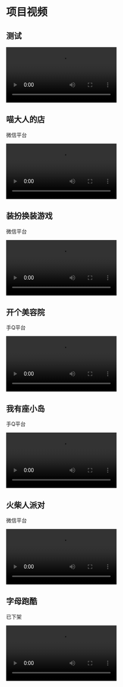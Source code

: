 # 项目视频

## 测试
<video
	controls
	controlslist="nodownload noplaybackrate"
	disablePictureInPicture="true"
	disableRemotePlayback="true"
    style="max-width:1344px;max-height:756px"
	src="https://spup.buzz/[SHANA]FurnishUp.mov"></video>

## 喵大人的店

微信平台

<video
	controls
	controlslist="nodownload noplaybackrate"
	disablePictureInPicture="true"
	disableRemotePlayback="true"
    style="max-width:1344px;max-height:756px"
	src="https://upos-sz-mirror08c.bilivideo.com/upgcxcode/69/71/1421327169/1421327169-1-192.mp4?e=ig8euxZM2rNcNbR17bdVhwdlhWRjhwdVhoNvNC8BqJIzNbfq9rVEuxTEnE8L5F6VnEsSTx0vkX8fqJeYTj_lta53NCM=&uipk=5&nbs=1&deadline=1706375240&gen=playurlv2&os=08cbv&oi=0&trid=da54c46111584b9ea7240f33341dc456T&mid=190347&platform=html5&upsig=00be512ddfc11aef515d73bdf5389296&uparams=e,uipk,nbs,deadline,gen,os,oi,trid,mid,platform&bvc=vod&nettype=0&bw=116267&orderid=0,1&buvid=&build=0&mobi_app=&f=T_0_0&logo=80000000"></video>

## 装扮换装游戏

微信平台

<video
	controls
	controlslist="nodownload noplaybackrate"
	disablePictureInPicture="true"
	disableRemotePlayback="true"
    style="max-width:1344px;max-height:756px"
	src="https://upos-sz-mirrorali.bilivideo.com/upgcxcode/21/68/1421326821/1421326821-1-192.mp4?e=ig8euxZM2rNcNbR3hbdVhwdlhW4ghwdVhoNvNC8BqJIzNbfq9rVEuxTEnE8L5F6VnEsSTx0vkX8fqJeYTj_lta53NCM=&uipk=5&nbs=1&deadline=1706375218&gen=playurlv2&os=alibv&oi=0&trid=8c6c6a5bae5344688950712b034d3d80T&mid=190347&platform=html5&upsig=f46771d33b19ea6a2bad829675c4b265&uparams=e,uipk,nbs,deadline,gen,os,oi,trid,mid,platform&bvc=vod&nettype=0&bw=183178&orderid=0,1&buvid=&build=0&mobi_app=&f=T_0_0&logo=80000000"></video>

## 开个美容院

手Q平台

<video
	controls
	controlslist="nodownload noplaybackrate"
	disablePictureInPicture="true"
	disableRemotePlayback="true"
    style="max-width:1344px;max-height:756px"
	src="https://upos-sz-mirrorali.bilivideo.com/upgcxcode/49/64/1421326449/1421326449-1-192.mp4?e=ig8euxZM2rNcNbNVhbdVhwdlhbdghwdVhoNvNC8BqJIzNbfq9rVEuxTEnE8L5F6VnEsSTx0vkX8fqJeYTj_lta53NCM=&uipk=5&nbs=1&deadline=1706374516&gen=playurlv2&os=alibv&oi=1882401843&trid=4f0686caae9f42db899389386ce544c2T&mid=190347&platform=html5&upsig=c63053e09e6919348a9a54bd3d9e3fcd&uparams=e,uipk,nbs,deadline,gen,os,oi,trid,mid,platform&bvc=vod&nettype=0&bw=203001&orderid=0,1&buvid=&build=0&mobi_app=&f=T_0_0&logo=80000000"></video>

## 我有座小岛

手Q平台

<video
	controls
	controlslist="nodownload noplaybackrate"
	disablePictureInPicture="true"
	disableRemotePlayback="true"
    style="max-width:1344px;max-height:756px"
	src="https://upos-sz-mirrorali.bilivideo.com/upgcxcode/39/61/1421326139/1421326139-1-192.mp4?e=ig8euxZM2rNcNbRVhwdVhwdlhWdVhwdVhoNvNC8BqJIzNbfq9rVEuxTEnE8L5F6VnEsSTx0vkX8fqJeYTj_lta53NCM=&uipk=5&nbs=1&deadline=1706374271&gen=playurlv2&os=alibv&oi=1882401843&trid=543bff553fa14f3fb83d45c8bd447e72T&mid=190347&platform=html5&upsig=6db1dace54c0c1161f13c0552be56808&uparams=e,uipk,nbs,deadline,gen,os,oi,trid,mid,platform&bvc=vod&nettype=0&bw=99500&orderid=0,1&buvid=&build=0&mobi_app=&f=T_0_0&logo=80000000"></video>

## 火柴人派对

微信平台

<video
	controls
	controlslist="nodownload noplaybackrate"
	disablePictureInPicture="true"
	disableRemotePlayback="true"
    style="max-width:1344px;max-height:756px"
	src="https://upos-sz-mirrorali.bilivideo.com/upgcxcode/01/60/1421326001/1421326001-1-192.mp4?e=ig8euxZM2rNcNbRj7bdVhwdlhWTjhwdVhoNvNC8BqJIzNbfq9rVEuxTEnE8L5F6VnEsSTx0vkX8fqJeYTj_lta53NCM=&uipk=5&nbs=1&deadline=1706374249&gen=playurlv2&os=alibv&oi=1882401843&trid=1dbd787095aa4e4dba9e3987b14cc3f2T&mid=190347&platform=html5&upsig=2190f375273ceecb33689ce726c55137&uparams=e,uipk,nbs,deadline,gen,os,oi,trid,mid,platform&bvc=vod&nettype=0&bw=166674&orderid=0,1&buvid=&build=0&mobi_app=&f=T_0_0&logo=80000000"></video>

## 字母跑酷

已下架

<video
	controls
	controlslist="nodownload noplaybackrate"
	disablePictureInPicture="true"
	disableRemotePlayback="true"
    style="max-width:1344px;max-height:756px"
	src="https://cn-lnsy-cm-01-02.bilivideo.com/upgcxcode/16/17/1421301716/1421301716-1-192.mp4?e=ig8euxZM2rNcNbRVhwdVhwdlhWdVhwdVhoNvNC8BqJIzNbfq9rVEuxTEnE8L5F6VnEsSTx0vkX8fqJeYTj_lta53NCM=&uipk=5&nbs=1&deadline=1706374233&gen=playurlv2&os=bcache&oi=1882401843&trid=0000b9ff1699926a4d72930694239c2316c0T&mid=190347&platform=html5&upsig=ce3b59bc0a65485e1643dcb28b428282&uparams=e,uipk,nbs,deadline,gen,os,oi,trid,mid,platform&cdnid=3243&bvc=vod&nettype=0&bw=79862&orderid=0,1&buvid=&build=0&mobi_app=&f=T_0_0&logo=80000000"></video>